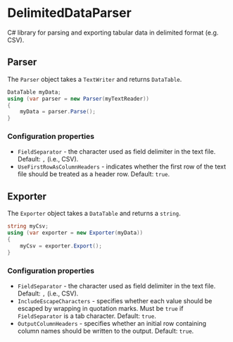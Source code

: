 ﻿# DelimitedDataParser

C# library for parsing and exporting tabular data in delimited format (e.g. CSV).

## Parser

The `Parser` object takes a `TextWriter` and returns `DataTable`.
```c#
DataTable myData;
using (var parser = new Parser(myTextReader))
{
    myData = parser.Parse();
}
```
### Configuration properties

* `FieldSeparator` - the character used as field delimiter in the text file. Default: `,` (i.e., CSV).
* `UseFirstRowAsColumnHeaders` - indicates whether the first row of the text file should be treated as a header row. Default: `true`.

## Exporter

The `Exporter` object takes a `DataTable` and returns a `string`.
```c#
string myCsv;
using (var exporter = new Exporter(myData))
{
    myCsv = exporter.Export();
}
```
### Configuration properties

* `FieldSeparator` - the character used as field delimiter in the text file. Default: `,` (i.e., CSV).
* `IncludeEscapeCharacters` - specifies whether each value should be escaped by wrapping in quotation marks. Must be `true` if `FieldSeparator` is a tab character. Default: `true`.
* `OutputColumnHeaders` - specifies whether an initial row containing column names should be written to the output. Default: `true`.
